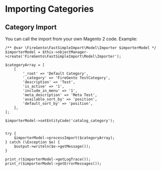 Importing Categories
==========================

Category Import
---------------------------------------------

You can call the import from your own Magento 2 code. Example:

    /** @var \FireGento\FastSimpleImport\Model\Importer $importerModel */
    $importerModel = $this->objectManager->create('FireGento\FastSimpleImport\Model\Importer');

    $categoryArray = [
        [
            '_root' => 'Default Category',
            '_category' => 'FireGento TestCategory',
            'description' => 'Test',
            'is_active' => '1',
            'include_in_menu' => '1',
            'meta_description' => 'Meta Test',
            'available_sort_by' => 'position',
            'default_sort_by' => 'position',
        ],
    ];
    
    $importerModel->setEntityCode('catalog_category');
    

    try {
        $importerModel->processImport($categoryArray);
    } catch (\Exception $e) {
        $output->writeln($e->getMessage());
    }
    
    print_r($importerModel->getLogTrace());
    print_r($importerModel->getErrorMessages());

